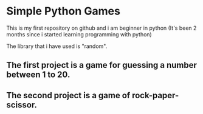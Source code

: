 # Simple Python Games 
This is my first repository on github and i am beginner in python (It's been 2 months since i started learning programming with python)

The library that i have used is "random".

## The first project is a game for guessing a number between 1 to 20.
## The second project is a game of rock-paper-scissor.
